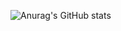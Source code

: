 ![Anurag's GitHub stats](https://github-readme-stats.vercel.app/api?username=anuraghazra&show_icons=true&theme=radical&show_owner=true)
